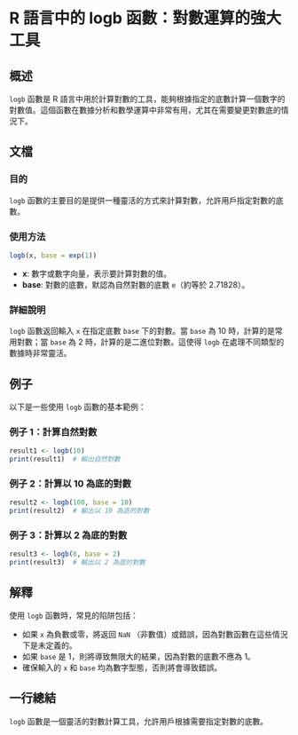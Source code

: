 <!--
Meta Description: # R 語言中的 logb 函數：對數運算的強大工具 ## 概述 `logb` 函數是 R 語言中用於計算對數的工具，能夠根據指定的底數計算一個數字的對數值。這個函數在數據分析和數學運算中非常有用，尤其在需要變更對數底的情況下。 ## 文檔 ### 目的 `logb` 函數的主要目的是提供一種靈活的...
Meta Keywords: logb, base, 為底的對數, print, result1
-->

# R 語言中的 logb 函數：對數運算的強大工具

## 概述
`logb` 函數是 R 語言中用於計算對數的工具，能夠根據指定的底數計算一個數字的對數值。這個函數在數據分析和數學運算中非常有用，尤其在需要變更對數底的情況下。

## 文檔
### 目的
`logb` 函數的主要目的是提供一種靈活的方式來計算對數，允許用戶指定對數的底數。

### 使用方法
```R
logb(x, base = exp(1))
```
- **x**: 數字或數字向量，表示要計算對數的值。
- **base**: 對數的底數，默認為自然對數的底數 `e`（約等於 2.71828）。

### 詳細說明
`logb` 函數返回輸入 `x` 在指定底數 `base` 下的對數。當 `base` 為 10 時，計算的是常用對數；當 `base` 為 2 時，計算的是二進位對數。這使得 `logb` 在處理不同類型的數據時非常靈活。

## 例子
以下是一些使用 `logb` 函數的基本範例：

### 例子 1：計算自然對數
```R
result1 <- logb(10)
print(result1)  # 輸出自然對數
```

### 例子 2：計算以 10 為底的對數
```R
result2 <- logb(100, base = 10)
print(result2)  # 輸出以 10 為底的對數
```

### 例子 3：計算以 2 為底的對數
```R
result3 <- logb(8, base = 2)
print(result3)  # 輸出以 2 為底的對數
```

## 解釋
使用 `logb` 函數時，常見的陷阱包括：
- 如果 `x` 為負數或零，將返回 `NaN` （非數值）或錯誤，因為對數函數在這些情況下是未定義的。
- 如果 `base` 是 1，則將導致無限大的結果，因為對數的底數不應為 1。
- 確保輸入的 `x` 和 `base` 均為數字型態，否則將會導致錯誤。

## 一行總結
`logb` 函數是一個靈活的對數計算工具，允許用戶根據需要指定對數的底數。